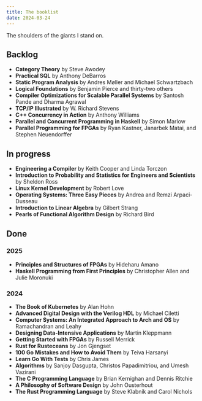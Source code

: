 ```yaml
---
title: The booklist
date: 2024-03-24
---
```

The shoulders of the giants I stand on.

## Backlog
- **Category Theory** by Steve Awodey
- **Practical SQL** by Anthony DeBarros
- **Static Program Analysis** by Andres Møller and Michael Schwartzbach
- **Logical Foundations** by Benjamin Pierce and thirty-two others
- **Compiler Optimizations for Scalable Parallel Systems** by Santosh Pande and Dharma Agrawal
- **TCP/IP Illustrated** by W. Richard Stevens
- **C++ Concurrency in Action** by Anthony Williams
- **Parallel and Concurrent Programming in Haskell** by Simon Marlow
- **Parallel Programming for FPGAs** by Ryan Kastner, Janarbek Matai, and Stephen Neuendorffer


## In progress

- **Engineering a Compiler** by Keith Cooper and Linda Torczon
- **Introduction to Probability and Statistics for Engineers and Scientists** by Sheldon Ross
- **Linux Kernel Development** by Robert Love
- **Operating Systems: Three Easy Pieces** by Andrea and Remzi Arpaci-Dusseau
- **Introduction to Linear Algebra** by Gilbert Strang
- **Pearls of Functional Algorithm Design** by Richard Bird

## Done

### 2025

- **Principles and Structures of FPGAs** by Hideharu Amano
- **Haskell Programming from First Principles** by Christopher Allen and Julie Moronuki

### 2024

- **The Book of Kubernetes** by Alan Hohn
- **Advanced Digital Design with the Verilog HDL** by Michael Ciletti
- **Computer Systems: An Integrated Approach to Arch and OS** by Ramachandran and Leahy
- **Designing Data-Intensive Applications** by Martin Kleppmann
- **Getting Started with FPGAs** by Russell Merrick
- **Rust for Rusteceans** by Jon Gjengset
- **100 Go Mistakes and How to Avoid Them** by Teiva Harsanyi
- **Learn Go With Tests** by Chris James
- **Algorithms** by Sanjoy Dasgupta, Christos Papadimitriou, and Umesh Vazirani
- **The C Programming Language** by Brian Kernighan and Dennis Ritchie
- **A Philosophy of Software Design** by John Ousterhout
- **The Rust Programming Language** by Steve Klabnik and Carol Nichols
